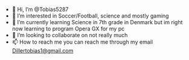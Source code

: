 - 👋 Hi, I’m @Tobias5287
- 👀 I’m interested in Soccer/Football, science and mostly gaming
- 🌱 I’m currently learning Science in 7th grade in Denmark but im right now learning to program Opera GX for my pc
- 💞️ I’m looking to collaborate on not really much
- 📫 How to reach me you can reach me through my email Dillertobias1@gmail.com

<!---
Tobias5287/Tobias5287 is a ✨ special ✨ repository because its `README.md` (this file) appears on your GitHub profile.
You can click the Preview link to take a look at your changes.
--->
